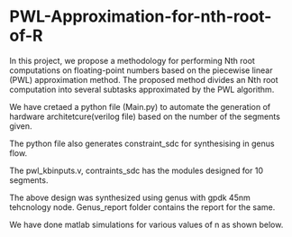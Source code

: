 # PWL-Approximation-for-nth-root-of-R
In this project, we propose a methodology for performing Nth root computations on floating-point numbers based on the piecewise linear (PWL) approximation method. The proposed method divides an Nth root computation into several subtasks approximated by the PWL algorithm.

We have cretaed a python file (Main.py) to automate the generation of hardware architetcure(verilog file) based on the number of the segments given.

The python file also generates constraint_sdc for synthesising in genus flow. 

The pwl_kbinputs.v, contraints_sdc has the modules designed for 10 segments.

The above design was synthesized using genus with gpdk 45nm tehcnology node. Genus_report folder contains the report for the same.

We have done matlab simulations for various values of n as shown below.
